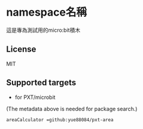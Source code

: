 # namespace名稱

這是專為測試用的micro:bit積木

## License

MIT

## Supported targets

* for PXT/microbit

(The metadata above is needed for package search.)

```package
areaCalculator =github:yue88084/pxt-area
```
